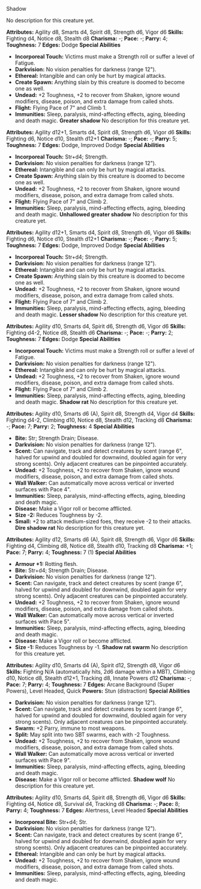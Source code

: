 Shadow

No description for this creature yet.

**Attributes:** Agility d8, Smarts d4, Spirit d8, Strength d6, Vigor d6
**Skills:** Fighting d4, Notice d8, Stealth d8
**Charisma:** -; **Pace:** -; **Parry:** 4; **Toughness:** 7
**Edges:** Dodge
**Special Abilities**
- **Incorporeal Touch:** Victims must make a Strength roll or suffer a
level of Fatigue.
- **Darkvision:** No vision penalties for darkness (range 12").
- **Ethereal:** Intangible and can only be hurt by magical attacks.
- **Create Spawn:** Anything slain by this creature is doomed to become
one as well.
- **Undead:** +2 Toughness, +2 to recover from Shaken, ignore wound
modifiers, disease, poison, and extra damage from called shots.
- **Flight:** Flying Pace of 7" and Climb 1.
- **Immunities:** Sleep, paralysis, mind-affecting effects, aging,
bleeding and death magic.
**Greater shadow**
No description for this creature yet.

**Attributes:** Agility d12+1, Smarts d4, Spirit d8, Strength d6, Vigor
d6
**Skills:** Fighting d6, Notice d10, Stealth d12+1
**Charisma:** -; **Pace:** -; **Parry:** 5; **Toughness:** 7
**Edges:** Dodge, Improved Dodge
**Special Abilities**
- **Incorporeal Touch:** Str+d4; Strength.
- **Darkvision:** No vision penalties for darkness (range 12").
- **Ethereal:** Intangible and can only be hurt by magical attacks.
- **Create Spawn:** Anything slain by this creature is doomed to become
one as well.
- **Undead:** +2 Toughness, +2 to recover from Shaken, ignore wound
modifiers, disease, poison, and extra damage from called shots.
- **Flight:** Flying Pace of 7" and Climb 2.
- **Immunities:** Sleep, paralysis, mind-affecting effects, aging,
bleeding and death magic.
**Unhallowed greater shadow**
No description for this creature yet.

**Attributes:** Agility d12+1, Smarts d4, Spirit d8, Strength d6, Vigor
d6
**Skills:** Fighting d6, Notice d10, Stealth d12+1
**Charisma:** -; **Pace:** -; **Parry:** 5; **Toughness:** 7
**Edges:** Dodge, Improved Dodge
**Special Abilities**
- **Incorporeal Touch:** Str+d4; Strength.
- **Darkvision:** No vision penalties for darkness (range 12").
- **Ethereal:** Intangible and can only be hurt by magical attacks.
- **Create Spawn:** Anything slain by this creature is doomed to become
one as well.
- **Undead:** +2 Toughness, +2 to recover from Shaken, ignore wound
modifiers, disease, poison, and extra damage from called shots.
- **Flight:** Flying Pace of 7" and Climb 2.
- **Immunities:** Sleep, paralysis, mind-affecting effects, aging,
bleeding and death magic.
**Lesser shadow**
No description for this creature yet.

**Attributes:** Agility d10, Smarts d4, Spirit d6, Strength d6, Vigor
d6
**Skills:** Fighting d4-2, Notice d8, Stealth d6
**Charisma:** -; **Pace:** -; **Parry:** 2; **Toughness:** 7
**Edges:** Dodge
**Special Abilities**
- **Incorporeal Touch:** Victims must make a Strength roll or suffer a
level of Fatigue.
- **Darkvision:** No vision penalties for darkness (range 12").
- **Ethereal:** Intangible and can only be hurt by magical attacks.
- **Undead:** +2 Toughness, +2 to recover from Shaken, ignore wound
modifiers, disease, poison, and extra damage from called shots.
- **Flight:** Flying Pace of 7" and Climb 2.
- **Immunities:** Sleep, paralysis, mind-affecting effects, aging,
bleeding and death magic.
**Shadow rat**
No description for this creature yet.

**Attributes:** Agility d10, Smarts d6 (A), Spirit d8, Strength d4,
Vigor d4
**Skills:** Fighting d4-2, Climbing d10, Notice d8, Stealth d12,
Tracking d8
**Charisma:** -; **Pace:** 7; **Parry:** 2; **Toughness:** 4
**Special Abilities**
- **Bite:** Str; Strength Drain; Disease.
- **Darkvision:** No vision penalties for darkness (range 12").
- **Scent:** Can navigate, track and detect creatures by scent (range
6", halved for upwind and doubled for downwind, doubled again for very
strong scents). Only adjacent creatures can be pinpointed accurately.
- **Undead:** +2 Toughness, +2 to recover from Shaken, ignore wound
modifiers, disease, poison, and extra damage from called shots.
- **Wall Walker:** Can automatically move across vertical or inverted
surfaces with Pace 4".
- **Immunities:** Sleep, paralysis, mind-affecting effects, aging,
bleeding and death magic.
- **Disease:** Make a Vigor roll or become afflicted.
- **Size -2:** Reduces Toughness by -2.
- **Small:** +2 to attack medium-sized foes, they receive -2 to their
attacks.
**Dire shadow rat**
No description for this creature yet.

**Attributes:** Agility d12, Smarts d6 (A), Spirit d8, Strength d6,
Vigor d6
**Skills:** Fighting d4, Climbing d8, Notice d8, Stealth d10, Tracking
d8
**Charisma:** +1; **Pace:** 7; **Parry:** 4; **Toughness:** 7 (1)
**Special Abilities**
- **Armour +1:** Rotting flesh.
- **Bite:** Str+d4; Strength Drain; Disease.
- **Darkvision:** No vision penalties for darkness (range 12").
- **Scent:** Can navigate, track and detect creatures by scent (range
6", halved for upwind and doubled for downwind, doubled again for very
strong scents). Only adjacent creatures can be pinpointed accurately.
- **Undead:** +2 Toughness, +2 to recover from Shaken, ignore wound
modifiers, disease, poison, and extra damage from called shots.
- **Wall Walker:** Can automatically move across vertical or inverted
surfaces with Pace 5".
- **Immunities:** Sleep, paralysis, mind-affecting effects, aging,
bleeding and death magic.
- **Disease:** Make a Vigor roll or become afflicted.
- **Size -1:** Reduces Toughness by -1.
**Shadow rat swarm**
No description for this creature yet.

**Attributes:** Agility d10, Smarts d4 (A), Spirit d12, Strength d8,
Vigor d6
**Skills:** Fighting N/A (automatically hits, 2d6 damage within a MBT),
Climbing d10, Notice d8, Stealth d12+1, Tracking d8, Innate Powers d12
**Charisma:** -; **Pace:** 7; **Parry:** 4; **Toughness:** 7
**Edges:** Arcane Background (Super Powers), Level Headed, Quick
**Powers:** Stun (distraction)
**Special Abilities**
- **Darkvision:** No vision penalties for darkness (range 12").
- **Scent:** Can navigate, track and detect creatures by scent (range
6", halved for upwind and doubled for downwind, doubled again for very
strong scents). Only adjacent creatures can be pinpointed accurately.
- **Swarm:** +2 Parry, immune to most weapons.
- **Split:** May split into two SBT swarms, each with -2 Toughness.
- **Undead:** +2 Toughness, +2 to recover from Shaken, ignore wound
modifiers, disease, poison, and extra damage from called shots.
- **Wall Walker:** Can automatically move across vertical or inverted
surfaces with Pace 9".
- **Immunities:** Sleep, paralysis, mind-affecting effects, aging,
bleeding and death magic.
- **Disease:** Make a Vigor roll or become afflicted.
**Shadow wolf**
No description for this creature yet.

**Attributes:** Agility d10, Smarts d4, Spirit d8, Strength d6, Vigor
d6
**Skills:** Fighting d4, Notice d8, Survival d4, Tracking d8
**Charisma:** -; **Pace:** 8; **Parry:** 4; **Toughness:** 7
**Edges:** Alertness, Level Headed
**Special Abilities**
- **Incorporeal Bite:** Str+d4; Str.
- **Darkvision:** No vision penalties for darkness (range 12").
- **Scent:** Can navigate, track and detect creatures by scent (range
6", halved for upwind and doubled for downwind, doubled again for very
strong scents). Only adjacent creatures can be pinpointed accurately.
- **Ethereal:** Intangible and can only be hurt by magical attacks.
- **Undead:** +2 Toughness, +2 to recover from Shaken, ignore wound
modifiers, disease, poison, and extra damage from called shots.
- **Immunities:** Sleep, paralysis, mind-affecting effects, aging,
bleeding and death magic.

